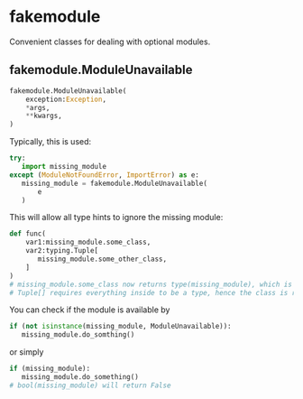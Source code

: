# fakemodule
 Convenient classes for dealing with optional modules.

## fakemodule.ModuleUnavailable
 ```python
 fakemodule.ModuleUnavailable(
     exception:Exception,
     *args,
     **kwargs,
 )
 ```

 Typically, this is used:
 ```python
 try:
    import missing_module
 except (ModuleNotFoundError, ImportError) as e:
    missing_module = fakemodule.ModuleUnavailable(
        e
    )
 ```

 This will allow all type hints to ignore the missing module:
 ```python
 def func(
     var1:missing_module.some_class,
     var2:typing.Tuple[
        missing_module.some_other_class,
     ]
 )
 # missing_module.some_class now returns type(missing_module), which is the ModuleUnavailable class.
 # Tuple[] requires everything inside to be a type, hence the class is returned.
 ```
 You can check if the module is available by
 ```python
 if (not isinstance(missing_module, ModuleUnavailable)):
    missing_module.do_somthing()
 ```
 or simply
 ```python
 if (missing_module):
    missing_module.do_something()
 # bool(missing_module) will return False
 ```